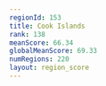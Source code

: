 ```yaml
---
regionId: 153
title: Cook Islands
rank: 138
meanScore: 66.34
globalMeanScore: 69.33
numRegions: 220
layout: region_score
---
```

